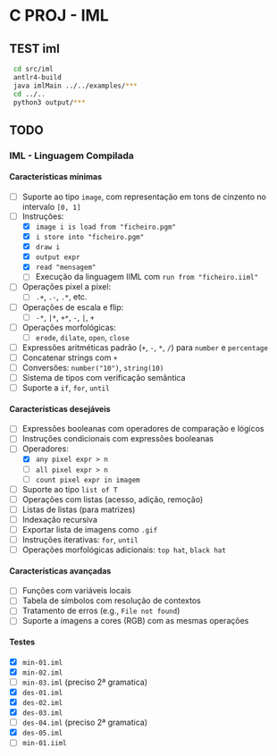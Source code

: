 # C PROJ - IML

## TEST iml

   ```bash
    cd src/iml
    antlr4-build
    java imlMain ../../examples/***
    cd ../..
    python3 output/***
   ```

## TODO

### IML - Linguagem Compilada

#### Características mínimas

- [ ] Suporte ao tipo `image`, com representação em tons de cinzento no intervalo `[0, 1]`
- [ ] Instruções:
  - [x] `image i is load from "ficheiro.pgm"`
  - [x] `i store into "ficheiro.pgm"`
  - [x] `draw i`
  - [x] `output expr`
  - [x] `read "mensagem"`
  - [ ] Execução da linguagem IIML com `run from "ficheiro.iiml"`
- [ ] Operações pixel a pixel:
  - [ ] `.+`, `.-`, `.*`, etc.
- [ ] Operações de escala e flip:
  - [ ] `-*`, `|*`, `+*`, `-`, `|`, `+`
- [ ] Operações morfológicas:
  - [ ] `erode`, `dilate`, `open`, `close`
- [ ] Expressões aritméticas padrão (`+`, `-`, `*`, `/`) para `number` e `percentage`
- [ ] Concatenar strings com `+`
- [ ] Conversões: `number("10")`, `string(10)`
- [ ] Sistema de tipos com verificação semântica
- [ ] Suporte a `if`, `for`, `until`
  
#### Características desejáveis

- [ ] Expressões booleanas com operadores de comparação e lógicos
- [ ] Instruções condicionais com expressões booleanas
- [ ] Operadores:
  - [x] `any pixel expr > n`
  - [ ] `all pixel expr > n`
  - [ ] `count pixel expr in imagem`
- [ ] Suporte ao tipo `list of T`
- [ ] Operações com listas (acesso, adição, remoção)
- [ ] Listas de listas (para matrizes)
- [ ] Indexação recursiva
- [ ] Exportar lista de imagens como `.gif`
- [ ] Instruções iterativas: `for`, `until`
- [ ] Operações morfológicas adicionais: `top hat`, `black hat`
  
#### Características avançadas

- [ ] Funções com variáveis locais
- [ ] Tabela de símbolos com resolução de contextos
- [ ] Tratamento de erros (e.g., `File not found`)
- [ ] Suporte a imagens a cores (RGB) com as mesmas operações

#### Testes

- [x] `min-01.iml`
- [x] `min-02.iml`
- [ ] `min-03.iml` (preciso 2ª gramatica)
- [x] `des-01.iml`
- [x] `des-02.iml`
- [x] `des-03.iml`
- [ ] `des-04.iml` (preciso 2ª gramatica)
- [x] `des-05.iml`
- [ ] `min-01.iiml`